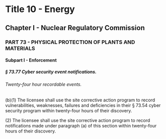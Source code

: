 
# Title 10 - Energy
## Chapter I - Nuclear Regulatory Commission
### PART 73 - PHYSICAL PROTECTION OF PLANTS AND MATERIALS
#### Subpart I - Enforcement
##### § 73.77 Cyber security event notifications.
###### Twenty-four hour recordable events.

(b)(1) The licensee shall use the site corrective action program to record vulnerabilities, weaknesses, failures and deficiencies in their § 73.54 cyber security program within twenty-four hours of their discovery.

(2) The licensee shall use the site corrective action program to record notifications made under paragraph (a) of this section within twenty-four hours of their discovery.
